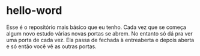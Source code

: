 # hello-word
Esse é o repositório mais básico que eu tenho.
Cada vez que se começa algum novo estudo várias novas portas se abrem. No entanto só dá pra ver uma porta de cada vez. 
Ela passa de fechada à entreaberta e depois aberta e só então você vê as outras portas.

